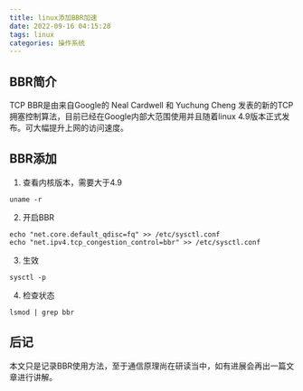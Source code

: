 ```yaml
---
title: linux添加BBR加速
date: 2022-09-16 04:15:28
tags: linux
categories: 操作系统
---
```


## BBR简介

TCP BBR是由来自Google的 Neal Cardwell 和 Yuchung Cheng 发表的新的TCP拥塞控制算法，目前已经在Google内部大范围使用并且随着linux 4.9版本正式发布。可大幅提升上网的访问速度。

## BBR添加

1. 查看内核版本，需要大于4.9
  

```shell
uname -r
```

2. 开启BBR
  

```shell
echo "net.core.default_qdisc=fq" >> /etc/sysctl.conf
echo "net.ipv4.tcp_congestion_control=bbr" >> /etc/sysctl.conf
```

3. 生效
  

```shell
sysctl -p
```

4. 检查状态
  

```shell
lsmod | grep bbr
```

## 后记

本文只是记录BBR使用方法，至于通信原理尚在研读当中，如有进展会再出一篇文章进行讲解。
